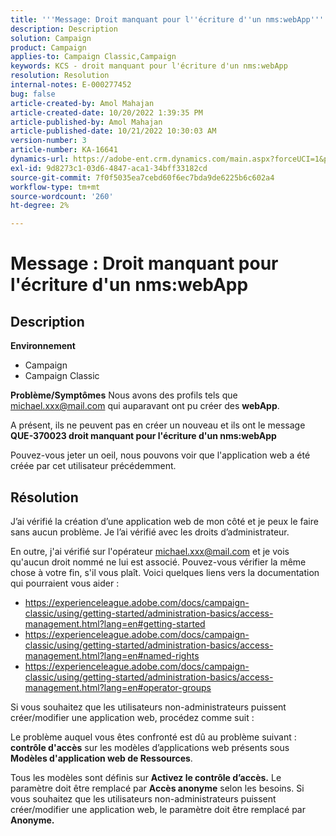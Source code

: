 ```yaml
---
title: '''Message: Droit manquant pour l''écriture d''un nms:webApp'''
description: Description
solution: Campaign
product: Campaign
applies-to: Campaign Classic,Campaign
keywords: KCS - droit manquant pour l'écriture d'un nms:webApp
resolution: Resolution
internal-notes: E-000277452
bug: false
article-created-by: Amol Mahajan
article-created-date: 10/20/2022 1:39:35 PM
article-published-by: Amol Mahajan
article-published-date: 10/21/2022 10:30:03 AM
version-number: 3
article-number: KA-16641
dynamics-url: https://adobe-ent.crm.dynamics.com/main.aspx?forceUCI=1&pagetype=entityrecord&etn=knowledgearticle&id=e3766aa1-7c50-ed11-bba2-00224808664b
exl-id: 9d8273c1-03d6-4847-aca1-34bff33182cd
source-git-commit: 7f0f5035ea7cebd60f6ec7bda9de6225b6c602a4
workflow-type: tm+mt
source-wordcount: '260'
ht-degree: 2%

---
```


# Message : Droit manquant pour l&#39;écriture d&#39;un nms:webApp

## Description

<b>Environnement</b>
- Campaign
- Campaign Classic

<b>Problème/Symptômes</b>
Nous avons des profils tels que michael.xxx@mail.com qui auparavant ont pu créer des <b>webApp</b>.

A présent, ils ne peuvent pas en créer un nouveau et ils ont le message <b>QUE-370023 droit manquant pour l&#39;écriture d&#39;un nms:webApp</b>

Pouvez-vous jeter un oeil, nous pouvons voir que l&#39;application web a été créée par cet utilisateur précédemment.




## Résolution


J’ai vérifié la création d’une application web de mon côté et je peux le faire sans aucun problème. Je l’ai vérifié avec les droits d’administrateur.

En outre, j&#39;ai vérifié sur l&#39;opérateur michael.xxx@mail.com et je vois qu&#39;aucun droit nommé ne lui est associé. Pouvez-vous vérifier la même chose à votre fin, s&#39;il vous plaît. Voici quelques liens vers la documentation qui pourraient vous aider :

- https://experienceleague.adobe.com/docs/campaign-classic/using/getting-started/administration-basics/access-management.html?lang=en#getting-started
- https://experienceleague.adobe.com/docs/campaign-classic/using/getting-started/administration-basics/access-management.html?lang=en#named-rights
- https://experienceleague.adobe.com/docs/campaign-classic/using/getting-started/administration-basics/access-management.html?lang=en#operator-groups


Si vous souhaitez que les utilisateurs non-administrateurs puissent créer/modifier une application web, procédez comme suit :

Le problème auquel vous êtes confronté est dû au problème suivant : <b>contrôle d&#39;accès</b> sur les modèles d’applications web présents sous <b>Modèles d&#39;application web de Ressources</b>.

Tous les modèles sont définis sur <b>Activez le contrôle d’accès.</b> Le paramètre doit être remplacé par <b>Accès anonyme</b> selon les besoins. Si vous souhaitez que les utilisateurs non-administrateurs puissent créer/modifier une application web, le paramètre doit être remplacé par <b>Anonyme.</b>
